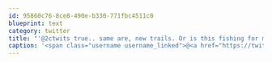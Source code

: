 ```yaml
---
id: 95860c76-8ce8-490e-b330-771fbc4511c0
blueprint: text
category: twitter
title: "'@2ctwits true.. same are, new trails. Or is this fishing for me to come out that way :)"
caption: '<span class="username username_linked">@<a href="https://twitter.com/2ctwits" title="I. S.">2ctwits</a></span> true.. same are, new trails. Or is this fishing for me to come out that way :)'
---
```

